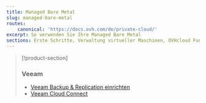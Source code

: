 ```yaml
---
title: Managed Bare Metal
slug: managed-bare-metal
routes:
    canonical: 'https://docs.ovh.com/de/private-cloud/'
excerpt: So verwenden Sie Ihre Managed Bare Metal
sections: Erste Schritte, Verwaltung virtueller Maschinen, OVHcloud Funktionen, VMware vSphere Funktionen, OVHcloud Dienste und Optionen
---
```


> [!product-section]
>
> ### Veeam
>
> - [Veeam Backup & Replication einrichten](https://docs.ovh.com/de/storage/veeam-backup-replication/)
> - [Veeam Cloud Connect](https://docs.ovh.com/de/storage/veeam-cloud-connect/)
>